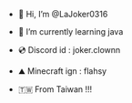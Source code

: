 - 👋 Hi, I’m @LaJoker0316

- 🌱 I’m currently learning java

- 💿 Discord id : joker.clownn

- ⛰️ Minecraft ign : flahsy

- 🇹🇼 From Taiwan !!!

